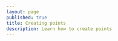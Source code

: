 ```yaml
---
layout: page
published: true
title: Creating points
description: Learn how to create points
---
```

